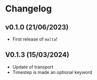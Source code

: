 # Changelog

<!--next-version-placeholder-->

## v0.1.0 (21/06/2023)

- First release of `malta`!

## V0.1.3 (15/03/2024)

- Update of transport
- Timestep is made an optional keyword